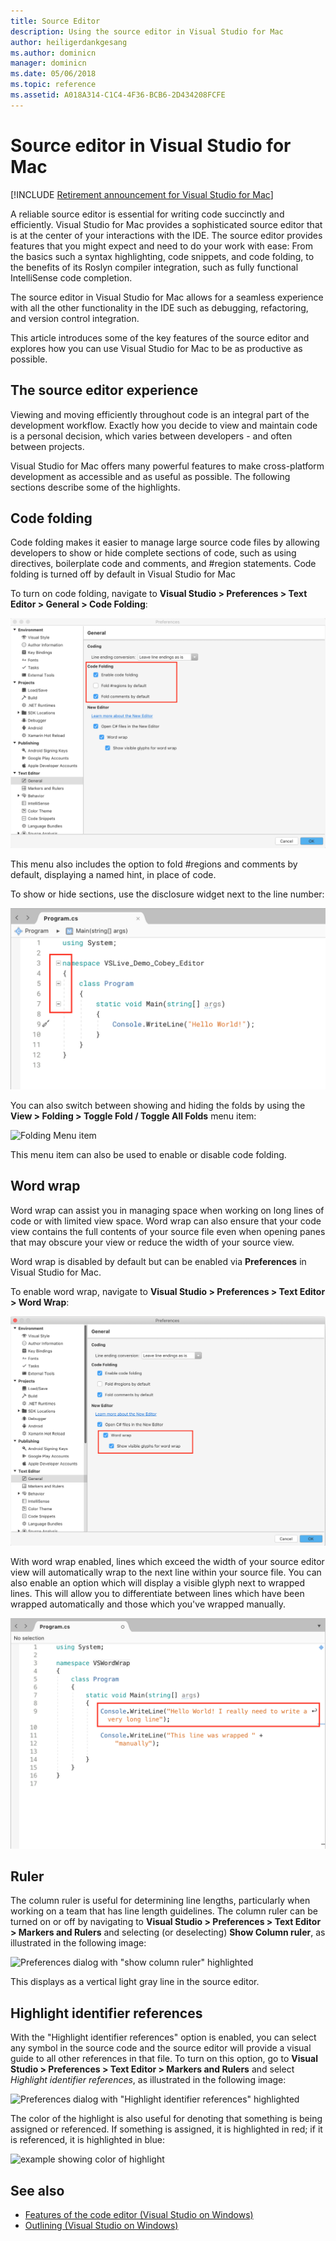 ```yaml
---
title: Source Editor
description: Using the source editor in Visual Studio for Mac
author: heiligerdankgesang 
ms.author: dominicn
manager: dominicn
ms.date: 05/06/2018
ms.topic: reference
ms.assetid: A018A314-C1C4-4F36-BCB6-2D434208FCFE
---
```

# Source editor in Visual Studio for Mac

 [!INCLUDE [Retirement announcement for Visual Studio for Mac](includes/vsmac-retirement.md)]

A reliable source editor is essential for writing code succinctly and efficiently. Visual Studio for Mac provides a sophisticated source editor that is at the center of your interactions with the IDE. The source editor provides features that you might expect and need to do your work with ease: From the basics such a syntax highlighting, code snippets, and code folding, to the benefits of its Roslyn compiler integration, such as fully functional IntelliSense code completion.

The source editor in Visual Studio for Mac allows for a seamless experience with all the other functionality in the IDE such as debugging, refactoring, and version control integration.

This article introduces some of the key features of the source editor and explores how you can use Visual Studio for Mac to be as productive as possible.

## The source editor experience

Viewing and moving efficiently throughout code is an integral part of the development workflow. Exactly how you decide to view and maintain code is a personal decision, which varies between developers - and often between projects.

Visual Studio for Mac offers many powerful features to make cross-platform development as accessible and as useful as possible. The following sections describe some of the highlights.

## Code folding

Code folding makes it easier to manage large source code files by allowing developers to show or hide complete sections of code, such as using directives, boilerplate code and comments, and #region statements. Code folding is turned off by default in Visual Studio for Mac

To turn on code folding, navigate to **Visual Studio > Preferences > Text Editor > General > Code Folding**:

![Code Folding Options](media/source-neweditor-image1.png)

This menu also includes the option to fold #regions and comments by default, displaying a named hint, in place of code.

To show or hide sections, use the disclosure widget next to the line number:

![Showing or Hiding sections in code](media/source-neweditor-image2.png)

You can also switch between showing and hiding the folds by using the **View > Folding > Toggle Fold / Toggle All Folds** menu item:

![Folding Menu item](media/source-editor-image19.png)

This menu item can also be used to enable or disable code folding.

## Word wrap

Word wrap can assist you in managing space when working on long lines of code or with limited view space. Word wrap can also ensure that your code view contains the full contents of your source file even when opening panes that may obscure your view or reduce the width of your source view. 

Word wrap is disabled by default but can be enabled via **Preferences** in Visual Studio for Mac. 

To enable word wrap, navigate to **Visual Studio > Preferences > Text Editor > Word Wrap**:

![Word Wrap Options](media/source-neweditor-wordwrap1.png)

With word wrap enabled, lines which exceed the width of your source editor view will automatically wrap to the next line within your source file. You can also enable an option which will display a visible glyph next to wrapped lines. This will allow you to differentiate between lines which have been wrapped automatically and those which you've wrapped manually.

![Wrapped Text with Word Wrap Enabled](media/source-neweditor-wordwrap2.png)

## Ruler

The column ruler is useful for determining line lengths, particularly when working on a team that has line length guidelines. The column ruler can be turned on or off by navigating to **Visual Studio > Preferences > Text Editor > Markers and Rulers** and selecting (or deselecting) **Show Column ruler**, as illustrated in the following image:

![Preferences dialog with "show column ruler" highlighted](media/source-editor-image5.png)

 This displays as a vertical light gray line in the source editor.

## Highlight identifier references

With the "Highlight identifier references" option is enabled, you can select any symbol in the source code and the source editor will provide a visual guide to all other references in that file. To turn on this option, go to **Visual Studio > Preferences > Text Editor > Markers and Rulers** and select _Highlight identifier references_, as illustrated in the following image:

![Preferences dialog with "Highlight identifier references" highlighted](media/source-editor-image6.png)

The color of the highlight is also useful for denoting that something is being assigned or referenced. If something is assigned, it is highlighted in red; if it is referenced, it is highlighted in blue:

![example showing color of highlight](media/source-editor-image7.png)

## See also

- [Features of the code editor (Visual Studio on Windows)](/visualstudio/ide/writing-code-in-the-code-and-text-editor)
- [Outlining (Visual Studio on Windows)](/visualstudio/ide/outlining)
